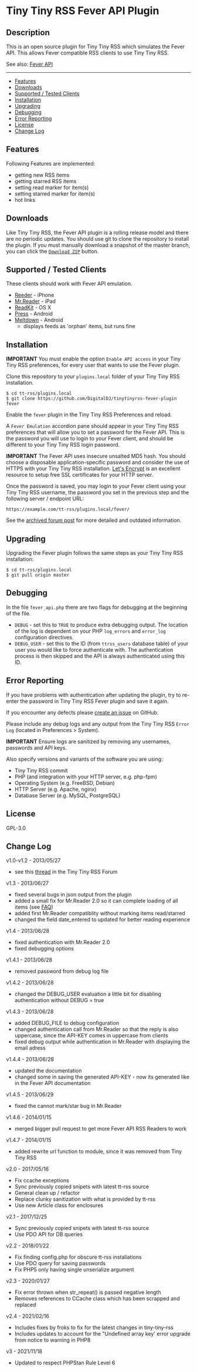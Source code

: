 # Tiny Tiny RSS Fever API Plugin

## Description

This is an open source plugin for Tiny Tiny RSS which simulates the Fever API. This allows Fever compatible RSS clients to use Tiny Tiny RSS.

See also: [Fever API](fever-api.md)

- - -

* <a href="#features">Features</a>
* <a href="#download">Downloads</a>
* <a href="#supported">Supported / Tested Clients</a>
* <a href="#installation">Installation</a>
* <a href="#upgrading">Upgrading</a>
* <a href="#debug">Debugging</a>
* <a href="#error">Error Reporting</a>
* <a href="#license">License</a>
* <a href="#changelog">Change Log</a>

## <a name="features">Features</a>

Following Features are implemented:

* getting new RSS items
* getting starred RSS items
* setting read marker for item(s)
* setting starred marker for item(s)
* hot links

## <a name="downloads">Downloads</a>
Like Tiny Tiny RSS, the Fever API plugin is a rolling release model and there are no periodic updates. You should use git to clone the repository to install the plugin. If you must manually download a snapshot of the master branch, you can click the [`Download ZIP`](https://github.com/DigitalDJ/tinytinyrss-fever-plugin/archive/master.zip) button.

## <a name="supported">Supported / Tested Clients</a>

These clients should work with Fever API emulation.

* [Reeder](http://reederapp.com) - iPhone
* [Mr.Reader](https://www.curioustimes.de/mrreader/index.html) - iPad
* [ReadKit](http://readkitapp.com) - OS X
* [Press](https://play.google.com/store/apps/details?id=com.twentyfivesquares.press) - Android
* [Meltdown](https://github.com/phubbard/Meltdown) - Android
  * displays feeds as 'orphan' items, but runs fine

## <a name="installation">Installation</a>

**IMPORTANT** You must enable the option `Enable API access` in your Tiny Tiny RSS preferences, for every user that wants to use the Fever plugin.

Clone this repository to your `plugins.local` folder of your Tiny Tiny RSS installation.

```
$ cd tt-rss/plugins.local
$ git clone https://github.com/DigitalDJ/tinytinyrss-fever-plugin fever
```

Enable the `fever` plugin in the Tiny Tiny RSS Preferences and reload.

A `Fever Emulation` accordion pane should appear in your Tiny Tiny RSS preferences that will allow you to set a password for the Fever API. This is the password you will use to login to your Fever client, and should be different to your Tiny Tiny RSS login password.

**IMPORTANT** The Fever API uses insecure unsalted MD5 hash. You should choose a disposable application-specific password and consider the use of HTTPS with your Tiny Tiny RSS installation. [Let's Encrypt](https://letsencrypt.org/) is an excellent resource to setup free SSL certificates for your HTTP server.

Once the password is saved, you may login to your Fever client using your Tiny Tiny RSS username, the password you set in the previous step and the following server / endpoint URL:

```
https://example.com/tt-rss/plugins.local/fever/
```

See the [archived forum post](https://tt-rss.org/forum/viewtopic.php?f=22&t=1981) for more detailed and outdated information.

## <a name="upgrading">Upgrading</a>

Upgrading the Fever plugin follows the same steps as your Tiny Tiny RSS installation:

```
$ cd tt-rss/plugins.local
$ git pull origin master
```

## <a name="debug">Debugging</a>

In the file ```fever_api.php``` there are two flags for debugging at the beginning of the file.

* ```DEBUG``` - set this to `TRUE` to produce extra debugging output. The location of the log is dependent on your PHP `log_errors` and `error_log` configuration directives.
* ```DEBUG_USER``` - set this to the ID (from `ttrss_users`  database table) of your user you would like to force authenticate with. The authentication process is then skipped and the API is always authenticated using this ID.

## <a name="error">Error Reporting</a>

If you have problems with authentication after updating the plugin, try to re-enter the password in Tiny Tiny RSS Fever plugin and save it again.

If you encounter any defects please [create an issue](https://github.com/DigitalDJ/tinytinyrss-fever-plugin/issues/new) on GitHub.

Please include any debug logs and any output from the Tiny Tiny RSS `Error Log` (located in Preferences > System).

**IMPORTANT** Ensure logs are sanitized by removing any usernames, passwords and API keys.

Also specify versions and variants of the software you are using:
* Tiny Tiny RSS commit
* PHP (and integration with your HTTP server, e.g. php-fpm)
* Operating System (e.g. FreeBSD, Debian)
* HTTP Server (e.g. Apache, nginx)
* Database Server (e.g. MySQL, PostgreSQL)

## <a name="license">License</a>

GPL-3.0

## <a name="changelog">Change Log</a>

v1.0-v1.2 - 2013/05/27

* see this [thread](https://tt-rss.org/forum/viewtopic.php?f=22&t=1981) in the Tiny Tiny RSS Forum

v1.3 - 2013/06/27

* fixed several bugs in json output from the plugin
* added a small fix for Mr.Reader 2.0 so it can complete loading of all items (see [FAQ](http://www.curioustimes.de/mrreader/faq/))
* added first Mr.Reader compatiblity without marking items read/starred
* changed the field date_entered to updated for better reading experience

v1.4 - 2013/06/28

* fixed authentication with Mr.Reader 2.0
* fixed debugging options

v1.4.1 - 2013/06/28

* removed password from debug log file

v1.4.2 - 2013/06/28

* changed the DEBUG_USER evaluation a little bit for disabling authentication without DEBUG = true

v1.4.3 - 2013/06/28

* added DEBUG_FILE to debug configuration
* changed authentication call from Mr.Reader so that the reply is also uppercase, since the API-KEY comes in uppercase from clients
* fixed debug output while authentication in Mr.Reader with displaying the email adress

v1.4.4 - 2013/06/28

* updated the documentation
* changed some in saving the generated API-KEY - now its generated like in the Fever API documentation

v1.4.5 - 2013/06/29

* fixed the cannot mark/star bug in Mr.Reader

v1.4.6 - 2014/01/15

* merged bigger pull request to get more Fever API RSS Readers to work

v1.4.7 - 2014/01/15

* added rewrite url function to module, since it was removed from Tiny Tiny RSS

v2.0 - 2017/05/16

* Fix ccache exceptions
* Sync previously copied snipets with latest tt-rss source
* General clean up / refactor
* Replace clunky sanitization with what is provided by tt-rss
* Use new Article class for enclosures

v2.1 - 2017/12/25

* Sync previously copied snipets with latest tt-rss source
* Use PDO API for DB queries

v2.2 - 2018/01/22

* Fix finding config.php for obscure tt-rss installations
* Use PDO query for saving passwords
* Fix PHP5 only having single unserialize argument

v2.3 - 2020/01/27

* Fix error thrown when str_repeat() is passed negative length
* Removes references to CCache class which has been scrapped and replaced

v2.4 - 2021/02/16

* Includes fixes by froks to fix for the latest changes in tiny-tiny-rss
* Includes updates to account for the "Undefined array key' error upgrade from notice to warning in PHP8

v3 - 2021/11/18

* Updated to respect PHPStan Rule Level 6